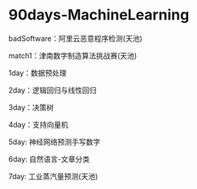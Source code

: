 # 90days-MachineLearning

badSoftware：阿里云恶意程序检测(天池)

match1：津南数字制造算法挑战赛(天池)

1day：数据预处理

2day：逻辑回归与线性回归

3day：决策树

4day：支持向量机

5day: 神经网络预测手写数字

6day: 自然语言-文章分类

7day: 工业蒸汽量预测(天池)